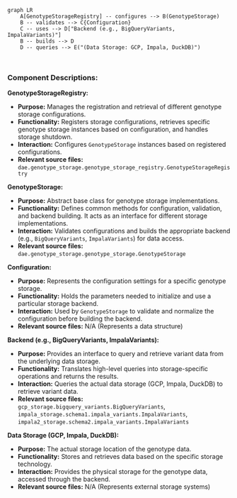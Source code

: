 ```mermaid
graph LR
    A[GenotypeStorageRegistry] -- configures --> B(GenotypeStorage) 
    B -- validates --> C{Configuration} 
    C -- uses --> D["Backend (e.g., BigQueryVariants, ImpalaVariants)"]
    B -- builds --> D
    D -- queries --> E("(Data Storage: GCP, Impala, DuckDB)")



```

### Component Descriptions:

**GenotypeStorageRegistry:**
*   **Purpose:** Manages the registration and retrieval of different genotype storage configurations.
*   **Functionality:** Registers storage configurations, retrieves specific genotype storage instances based on configuration, and handles storage shutdown.
*   **Interaction:** Configures `GenotypeStorage` instances based on registered configurations.
*   **Relevant source files:** `dae.genotype_storage.genotype_storage_registry.GenotypeStorageRegistry`

**GenotypeStorage:**
*   **Purpose:** Abstract base class for genotype storage implementations.
*   **Functionality:** Defines common methods for configuration, validation, and backend building. It acts as an interface for different storage implementations.
*   **Interaction:** Validates configurations and builds the appropriate backend (e.g., `BigQueryVariants`, `ImpalaVariants`) for data access.
*   **Relevant source files:** `dae.genotype_storage.genotype_storage.GenotypeStorage`

**Configuration:**
*   **Purpose:** Represents the configuration settings for a specific genotype storage.
*   **Functionality:** Holds the parameters needed to initialize and use a particular storage backend.
*   **Interaction:** Used by `GenotypeStorage` to validate and normalize the configuration before building the backend.
*   **Relevant source files:** N/A (Represents a data structure)

**Backend (e.g., BigQueryVariants, ImpalaVariants):**
*   **Purpose:** Provides an interface to query and retrieve variant data from the underlying data storage.
*   **Functionality:** Translates high-level queries into storage-specific operations and returns the results.
*   **Interaction:** Queries the actual data storage (GCP, Impala, DuckDB) to retrieve variant data.
*   **Relevant source files:** `gcp_storage.bigquery_variants.BigQueryVariants`, `impala_storage.schema1.impala_variants.ImpalaVariants`, `impala2_storage.schema2.impala_variants.ImpalaVariants`

**Data Storage (GCP, Impala, DuckDB):**
*   **Purpose:** The actual storage location of the genotype data.
*   **Functionality:** Stores and retrieves data based on the specific storage technology.
*   **Interaction:** Provides the physical storage for the genotype data, accessed through the backend.
*   **Relevant source files:** N/A (Represents external storage systems)
